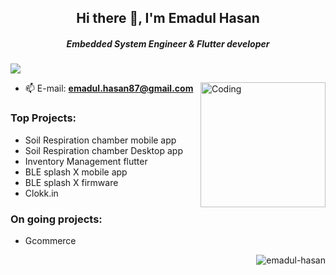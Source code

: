 <h2 align="center"> Hi there 👋, I'm Emadul Hasan</h2>

<h5 align="center">Embedded System Engineer & Flutter developer</h5>

![](https://komarev.com/ghpvc/?username=emadul-hasan&color=blueviolet)

<img align="right" alt="Coding" width="200" src="https://user-images.githubusercontent.com/56286558/213905300-116e9c52-a77f-4d3d-9040-00535d7395c2.gif">

- 📫 E-mail: **emadul.hasan87@gmail.com**

<h3 align="left">Top Projects:</h3>
<ul align="left">
<li>Soil Respiration chamber mobile app</li>
<li>Soil Respiration chamber Desktop app</li>
<li>Inventory Management flutter</li>
<li>BLE splash X mobile app</li>
<li>BLE splash X firmware</li>
<li>Clokk.in</li>
</ul>

<h3 align="left">On going projects:</h3>
<ul align="left">
<li>Gcommerce</li>
</ul>

<p><img align="right" src="https://github-readme-stats.vercel.app/api/top-langs?username=emadul-hasan&show_icons=true&locale=en&layout=compact" alt="emadul-hasan" /></p>


